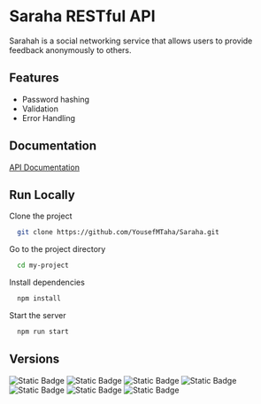 # Saraha RESTful API

Sarahah is a social networking service that allows users to provide feedback anonymously to others.

## Features

- Password hashing
- Validation
- Error Handling



## Documentation

[API Documentation](https://documenter.getpostman.com/view/25674968/2s9YJdX3MR)


## Run Locally

Clone the project

```bash
  git clone https://github.com/YousefMTaha/Saraha.git
```

Go to the project directory

```bash
  cd my-project
```

Install dependencies

```bash
  npm install
```

Start the server

```bash
  npm run start
```


## Versions

<img alt="Static Badge" src="https://img.shields.io/badge/bcryptjs-2.4.3-blue"> <img alt="Static Badge" src="https://img.shields.io/badge/crypto--js-4.1.1-yellow">
<img alt="Static Badge" src="https://img.shields.io/badge/dotenv-16.3.1-yellow"> <img alt="Static Badge" src="https://img.shields.io/badge/express-4.18.2-red">
<img alt="Static Badge" src="https://img.shields.io/badge/http--status--codes-2.2.0-yellow"> <img alt="Static Badge" src="https://img.shields.io/badge/joi-17.10.1-blue">
<img alt="Static Badge" src="https://img.shields.io/badge/mongoose-7.3.1-red">


